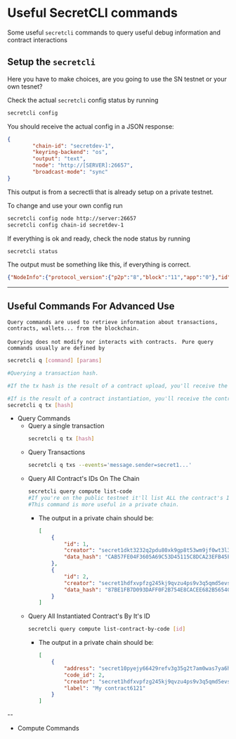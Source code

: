 # Useful SecretCLI commands

Some useful `secretcli` commands to query useful debug information and contract interactions

## Setup the `secretcli`

Here you have to make choices, are you going to use the SN testnet or your own tesnet?

Check the actual `secretcli` config status by running 
```sh
secretcli config
```

You should receive the actual config in a JSON response:
```json
{
        "chain-id": "secretdev-1",
        "keyring-backend": "os",
        "output": "text",
        "node": "http://[SERVER]:26657",
        "broadcast-mode": "sync"
}
```
This output is from a secrectli that is already setup on a private testnet.

To change and use your own config run
```sh
secretcli config node http://server:26657
secretcli config chain-id secretdev-1
```

If everything is ok and ready, check the node status by running
```sh
secretcli status
```
The output must be something like this, if everything is correct.
```json
{"NodeInfo":{"protocol_version":{"p2p":"8","block":"11","app":"0"},"id":"115aa0a629f5d70dd1d464bc7e42799e00f4edae","listen_addr":"tcp://0.0.0.0:26656","network":"secretdev-1","version":"0.34.19","channels":"40202122233038606100","moniker":"banana","other":{"tx_index":"on","rpc_address":"tcp://0.0.0.0:26657"}},"SyncInfo":{"latest_block_hash":"89BB084E348C2F893D6DBB26F5451A710CF2D380BFD8EA39972D5DA07BC5AF46","latest_app_hash":"09A71CDBD9632076807105FEAD215D363D2A14F75572943F01CCCB5C2C04FED1","latest_block_height":"556","latest_block_time":"2022-06-04T00:08:04.653715742Z","earliest_block_hash":"519E62F75570A9735ABABEA1AB96D6CD5055C7089A6394FD8E5989CB61219ACF","earliest_app_hash":"E3B0C44298FC1C149AFBF4C8996FB92427AE41E4649B934CA495991B7852B855","earliest_block_height":"1","earliest_block_time":"2022-06-03T23:21:18.267451675Z","catching_up":false},"ValidatorInfo":{"Address":"7CBF52A1940609237CCF87B614D9F61F1D9B129B","PubKey":{"type":"tendermint/PubKeyEd25519","value":"KZkY1r9AZKRLnqQpa1UDv0ZpR8qstfN5TNRvEVEfPLI="},"VotingPower":"1"}}
```
<hr>

## Useful Commands For Advanced Use
`Query commands are used to retrieve information about transactions, contracts, wallets... from the blockchain.`

`Querying does not modify nor interacts with contracts. `
`Pure query commands usually are defined by`
```sh
secretcli q [command] [params]

#Querying a transaction hash.

#If the tx hash is the result of a contract upload, you'll receive the contract's code ID.

#If is the result of a contract instantiation, you'll receive the contract address as output.
secretcli q tx [hash]
```
* Query Commands    
  * Query a single transaction
    ```sh
    secretcli q tx [hash]
    ```
  * Query Transactions
    ```sh
    secretcli q txs --events='message.sender=secret1...'
    ```
  * Query All Contract's IDs On The Chain
    ```sh
    secretcli query compute list-code
    #If you're on the public testnet it'll list ALL the contract's IDs.
    #This command is more useful in a private chain.
    ```
    - The output in a private chain should be:

        ```json
        [
            {
                "id": 1,
                "creator": "secret1dkt3232q2pdu80xk9gp8t53wm9jf0wt3l39atm",
                "data_hash": "CAB57FE04F3605A69C53D45115C8DCA23EFB45FDA4D46A0AC2A16FB0B7B707DE"
            },
            {
                "id": 2,
                "creator": "secret1hdfxvpfzg245kj9qvzu4ps9v3q5qmd5evscpz4",
                "data_hash": "87BE1FB7D093DAFF0F2B754E8CACEE682B5654C1D75B92667D5FC21B97F43D0A"
            }
        ]    
        ```
  * Query All Instantiated Contract's By It's ID
    ```sh
    secretcli query compute list-contract-by-code [id] 
    ```
    - The output in a private chain should be:
        ```json
        [
            {
                "address": "secret10pyejy66429refv3g35g2t7am0was7ya6hvrzf",
                "code_id": 2,
                "creator": "secret1hdfxvpfzg245kj9qvzu4ps9v3q5qmd5evscpz4",
                "label": "My contract6121"
            }
        ]
        ```


--

* Compute Commands

